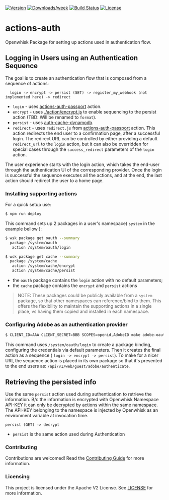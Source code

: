 [![Version](https://img.shields.io/npm/v/@adobe/aio-app-actions-auth.svg)](https://npmjs.org/package/@adobe/aio-app-actions-auth)
[![Downloads/week](https://img.shields.io/npm/dw/@adobe/aio-app-actions-auth.svg)](https://npmjs.org/package/@adobe/aio-app-actions-auth)
[![Build Status](https://travis-ci.com/adobe/adobeio-cna-actions-auth.svg?branch=master)](https://travis-ci.com/adobe/adobeio-cna-actions-auth)
[![License](https://img.shields.io/badge/License-Apache%202.0-blue.svg)](https://opensource.org/licenses/Apache-2.0)


# actions-auth
Openwhisk Package for setting up actions used in authentication flow.

## Logging in Users using an Authentication Sequence

The goal is to create an authentication flow that is composed from a sequence of actions:

```
  login -> encrypt -> persist (SET) -> register_my_webhook (not implemented here) -> redirect
```

* `login` - uses [actions-auth-passport](https://git.corp.adobe.com/CNA/actions-auth-passport) action.
* `encrypt` - uses [./action/encrypt.js](action/encrypt.js) to enable sequencing to the persist action (TBD: Will be renamed to `format`).
* `persist` - uses [auth-cache-dynamodb](https://git.corp.adobe.com/CNA/auth-cache-dynamodb).
* `redirect` - uses `redirect.js` from [actions-auth-passport](https://git.corp.adobe.com/CNA/actions-auth-passport) action. This action redirects the end user to a confirmation page, after a successful login. The redirect URL can be controlled by either providing a default `redirect_url` to the `login` action, but it can also be overridden for special cases through the `success_redirect` parameters of the `login` action.

The user experience starts with the login action, which takes the end-user through the authentication UI of the corresponding provider. Once the login is successful the sequence executes all the actions, and at the end, the last action should redirect the user to a home page.

### Installing supporting actions

For a quick setup use:

```bash
$ npm run deploy
```

This command sets up 2 packages in a user's namespace( `system` in the example bellow ):

```bash
$ wsk package get oauth --summary
  package /system/oauth
   action /system/oauth/login

$ wsk package get cache --summary
  package /system/cache
   action /system/cache/encrypt
   action /system/cache/persist
```

* the `oauth` package contains the `login` action with no default parameters;
* the `cache` package contains the `encrypt` and `persist` actions

> NOTE: These packages could be publicly available from a `system` package,
so that other namespaces can reference/bind to them. This offers the flexibility to
maintain the supporting actions in a single place, vs having them copied and installed
in each namespace.

### Configuring Adobe as an authentication provider

```bash
$ CLIENT_ID=AAA CLIENT_SECRET=BBB SCOPES=openid,AdobeID make adobe-oauth
```

This command uses `/system/oauth/login` to create a package binding,
configuring the credentials via default parameters. Then it creates the final action as a sequence ( `login -> encrypt -> persist`). To make for a nicer URI, the sequence action is placed in its own package so that it's presented to the end users as: `/api/v1/web/guest/adobe/authenticate`.

## Retrieving the persisted info

Use the same `persist` action used during authentication to retrieve the information. B/c the information is encrypted with Openwhisk Namespace API-KEY it can only be decrypted by actions within the same namespace. The API-KEY belonging to the namespace is injected by Openwhisk as an environment variable at invocation time.

```
persist (GET) -> decrypt
```
* `persist` is the same action used during Authentication

### Contributing

Contributions are welcomed! Read the [Contributing Guide](./.github/CONTRIBUTING.md) for more information.

### Licensing

This project is licensed under the Apache V2 License. See [LICENSE](LICENSE) for more information.

